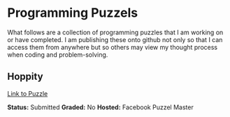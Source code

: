 # Programming Puzzels

What follows are a collection of programming puzzles that I am working on or have completed. I am publishing these onto github not only so that I can access them from anywhere but so others may view my thought process when coding and problem-solving.

## Hoppity
[Link to Puzzle](http://www.facebook.com/careers/puzzles.php?puzzle_id=7)

**Status:** Submitted
**Graded:** No
**Hosted:** Facebook Puzzel Master
